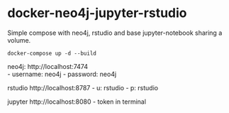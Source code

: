# docker-neo4j-jupyter-rstudio

Simple compose with neo4j, rstudio and base jupyter-notebook sharing a volume.

`
docker-compose up -d --build
`

neo4j: http://localhost:7474  
    - username: neo4j
    - password: neo4j
    
rstudio http://localhost:8787
    - u: rstudio
    - p: rstudio
    
jupyter http://localhost:8080
    - token in terminal



